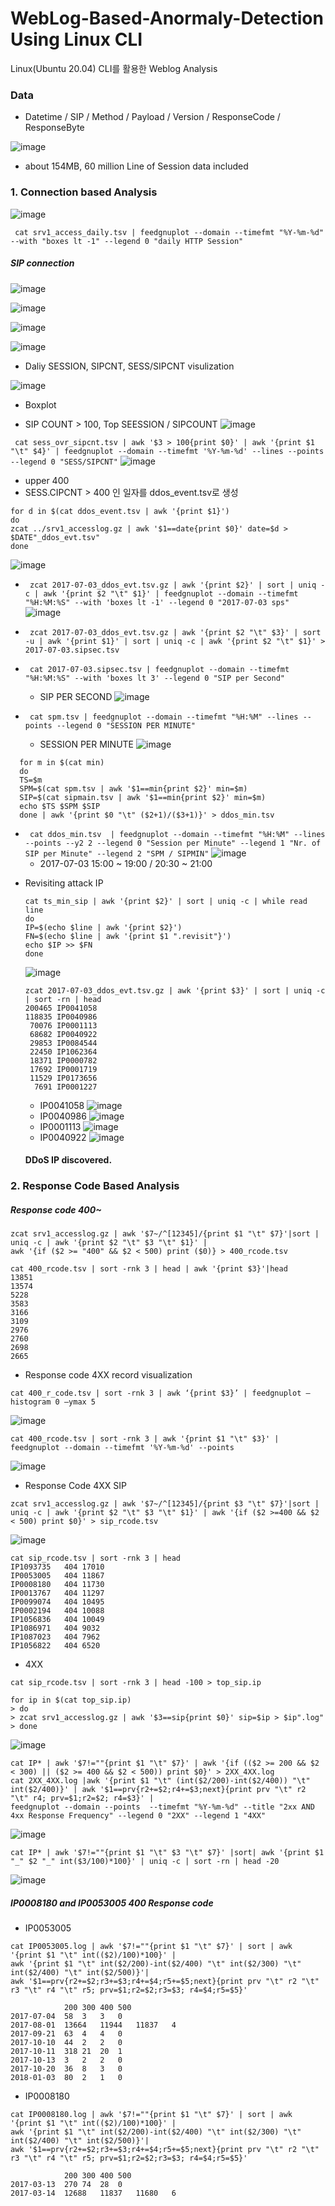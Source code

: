 # WebLog-Based-Anormaly-Detection Using Linux CLI

Linux(Ubuntu 20.04) CLI를 활용한 Weblog Analysis

### Data
* Datetime / SIP / Method / Payload / Version / ResponseCode / ResponseByte

![image](https://user-images.githubusercontent.com/47383452/141668694-5991c6e0-7566-4828-a291-abfcffff3e0b.png)
* about 154MB, 60 million Line of Session data included

### 1. Connection based Analysis

![image](https://user-images.githubusercontent.com/47383452/141672002-7acd0782-50b1-4da8-b6be-506b44f55c1d.png)

` cat srv1_access_daily.tsv | feedgnuplot --domain --timefmt "%Y-%m-%d" --with "boxes lt -1" --legend 0 "daily HTTP Session"`

##### SIP connection
![image](https://user-images.githubusercontent.com/47383452/141672273-7fddfc6b-9c45-4e5f-9ef0-437679151439.png)


![image](https://user-images.githubusercontent.com/47383452/141672287-d6a13606-2c26-44a2-9ed2-a974a88a8d07.png)

![image](https://user-images.githubusercontent.com/47383452/141672674-3cb289d2-6fb3-4851-81da-1441f5cfad89.png)

![image](https://user-images.githubusercontent.com/47383452/141672741-1270a547-21c6-4872-bc84-44a46381944b.png)
* Daliy SESSION, SIPCNT, SESS/SIPCNT visulization

![image](https://user-images.githubusercontent.com/47383452/141672840-f86d0f38-ac9a-4db7-b752-2ab8238d5ca0.png)
* Boxplot

* SIP COUNT > 100, Top SEESSION / SIPCOUNT
![image](https://user-images.githubusercontent.com/47383452/142240852-a9db5f73-7fab-424a-b7e0-b29f58967bfe.png)

` cat sess_ovr_sipcnt.tsv | awk '$3 > 100{print $0}' | awk '{print $1 "\t" $4}' | feedgnuplot --domain --timefmt '%Y-%m-%d' --lines --points --legend 0 "SESS/SIPCNT"`
 ![image](https://user-images.githubusercontent.com/47383452/142242977-e84a1b2b-18b1-4aba-9747-dd95674d89ec.png)
* upper 400 
* SESS.CIPCNT > 400 인 일자를 ddos_event.tsv로 생성
 ```
 for d in $(cat ddos_event.tsv | awk '{print $1}')
 do
 zcat ../srv1_accesslog.gz | awk '$1==date{print $0}' date=$d > $DATE"_ddos_evt.tsv"
 done
 ```
![image](https://user-images.githubusercontent.com/47383452/142251515-550f6cdb-9d13-4a1c-97c4-3462a1057988.png)

- ` zcat 2017-07-03_ddos_evt.tsv.gz | awk '{print $2}' | sort | uniq -c | awk '{print $2 "\t" $1}' | feedgnuplot --domain --timefmt "%H:%M:%S" --with 'boxes lt -1' --legend 0 "2017-07-03 sps"`
 ![image](https://user-images.githubusercontent.com/47383452/142252794-944c0a6c-fa02-4091-9331-896017b5ea25.png)
- ` zcat 2017-07-03_ddos_evt.tsv.gz | awk '{print $2 "\t" $3}' | sort -u | awk '{print $1}' | sort | uniq -c | awk '{print $2 "\t" $1}' > 2017-07-03.sipsec.tsv`
- ` cat 2017-07-03.sipsec.tsv | feedgnuplot --domain --timefmt "%H:%M:%S" --with 'boxes lt 3' --legend 0 "SIP per Second"`
  - SIP PER SECOND
 ![image](https://user-images.githubusercontent.com/47383452/142253954-1dcb617d-053d-4b0c-a6b8-bdf2834e407a.png)
 

- ` cat spm.tsv | feedgnuplot --domain --timefmt "%H:%M" --lines --points --legend 0 "SESSION PER MINUTE"`
  - SESSION PER MINUTE
 ![image](https://user-images.githubusercontent.com/47383452/142255708-0a1694c6-43e3-4283-9cd9-45a624e62672.png)
 
 ```
   for m in $(cat min)
   do
   TS=$m
   SPM=$(cat spm.tsv | awk '$1==min{print $2}' min=$m)
   SIP=$(cat sipmain.tsv | awk '$1==min{print $2}' min=$m)
   echo $TS $SPM $SIP
   done | awk '{print $0 "\t" ($2+1)/($3+1)}' > ddos_min.tsv
```
- ` cat ddos_min.tsv  | feedgnuplot --domain --timefmt "%H:%M" --lines --points --y2 2 --legend 0 "Session per Minute" --legend 1 "Nr. of SIP per Minute" --legend 2 "SPM / SIPMIN"`
 ![image](https://user-images.githubusercontent.com/47383452/142257473-7b9c7ae5-e6d9-421b-b345-3bca484add68.png)
  - 2017-07-03 15:00 ~ 19:00 / 20:30 ~ 21:00
 
* Revisiting attack IP
   ```
   cat ts_min_sip | awk '{print $2}' | sort | uniq -c | while read line
   do
   IP=$(echo $line | awk '{print $2}')
   FN=$(echo $line | awk '{print $1 ".revisit"}')
   echo $IP >> $FN
   done
   ```
   ![image](https://user-images.githubusercontent.com/47383452/142261157-7d8275bc-34d3-48f1-8c67-701e82368c6f.png)
   
   ```
   zcat 2017-07-03_ddos_evt.tsv.gz | awk '{print $3}' | sort | uniq -c | sort -rn | head
   200465 IP0041058
   118835 IP0040986
    70076 IP0001113
    68682 IP0040922
    29853 IP0084544
    22450 IP1062364
    18371 IP0000782
    17692 IP0001719
    11529 IP0173656
     7691 IP0001227
   ```
   * IP0041058
   ![image](https://user-images.githubusercontent.com/47383452/142262931-3aeeec52-d08d-43c8-83f6-dda7d9f30473.png)
   * IP0040986
   ![image](https://user-images.githubusercontent.com/47383452/142263134-619abc5e-451f-4ca1-b7f8-de6b8b88c802.png)
   * IP0001113
   ![image](https://user-images.githubusercontent.com/47383452/142263268-c65bc249-48f0-42de-aeec-1bba10263fde.png)
   * IP0040922
   ![image](https://user-images.githubusercontent.com/47383452/142263473-11b65b5c-75b1-4a99-83c0-4fab9f6df664.png)
   
   #### DDoS IP discovered.

### 2. Response Code Based Analysis

##### Response code 400~

```
zcat srv1_accesslog.gz | awk '$7~/^[12345]/{print $1 "\t" $7}'|sort | uniq -c | awk '{print $2 "\t" $3 "\t" $1}' | 
awk '{if ($2 >= "400" && $2 < 500) print ($0)} > 400_rcode.tsv
```
```
cat 400_rcode.tsv | sort -rnk 3 | head | awk '{print $3}'|head
13851
13574
5228
3583
3166
3109
2976
2760
2698
2665
```
* Response code 4XX record visualization
 ```
 cat 400_r_code.tsv | sort -rnk 3 | awk ‘{print $3}’ | feedgnuplot –histogram 0 –ymax 5
 ```
![image](https://user-images.githubusercontent.com/47383452/142265566-814b9174-acda-48f3-882b-74e1ec627a38.png)
```
cat 400_rcode.tsv | sort -rnk 3 | awk '{print $1 "\t" $3}' | feedgnuplot --domain --timefmt '%Y-%m-%d' --points
```
![image](https://user-images.githubusercontent.com/47383452/142265627-e720ffc2-ca86-4874-acda-871dfa11d92e.png)

* Response Code 4XX SIP
```
zcat srv1_accesslog.gz | awk '$7~/^[12345]/{print $3 "\t" $7}'|sort | uniq -c | awk '{print $2 "\t" $3 "\t" $1}' | awk '{if ($2 >=400 && $2 < 500) print $0}' > sip_rcode.tsv
```
![image](https://user-images.githubusercontent.com/47383452/142265796-82e872a3-abcf-42e9-9958-cd9834112a23.png)

```
cat sip_rcode.tsv | sort -rnk 3 | head
IP1093735	404	17010
IP0053005	404	11867
IP0008180	404	11730
IP0013767	404	11297
IP0099074	404	10495
IP0002194	404	10088
IP1056836	404	10049
IP1086971	404	9032
IP1087023	404	7962
IP1056822	404	6520
```

* 4XX
```
cat sip_rcode.tsv | sort -rnk 3 | head -100 > top_sip.ip
```
```
for ip in $(cat top_sip.ip)
> do
> zcat srv1_accesslog.gz | awk '$3==sip{print $0}' sip=$ip > $ip".log"
> done
```
![image](https://user-images.githubusercontent.com/47383452/142265986-cdba40db-b08b-4920-a443-3adc10a6f699.png)
```
cat IP* | awk '$7!=""{print $1 "\t" $7}' | awk '{if (($2 >= 200 && $2 < 300) || ($2 >= 400 && $2 < 500)) print $0}' > 2XX_4XX.log
cat 2XX_4XX.log |awk '{print $1 "\t" (int($2/200)-int($2/400)) "\t" int($2/400)}' | awk '$1==prv{r2+=$2;r4+=$3;next}{print prv "\t" r2 "\t" r4; prv=$1;r2=$2; r4=$3}' |
feedgnuplot --domain --points  --timefmt "%Y-%m-%d" --title "2xx AND 4xx Response Frequency" --legend 0 "2XX" --legend 1 "4XX"
```
![image](https://user-images.githubusercontent.com/47383452/142266167-57ee1443-425b-4df1-9526-67ca7c9b3049.png)

```
cat IP* | awk '$7!=""{print $1 "\t" $3 "\t" $7}' |sort| awk '{print $1 "_" $2 "_" int($3/100)*100}' | uniq -c | sort -rn | head -20
```
![image](https://user-images.githubusercontent.com/47383452/142266234-73b5651e-0a3c-4955-adfd-db186669e42c.png)

##### IP0008180 and IP0053005 400 Response code

* IP0053005
```
cat IP0053005.log | awk '$7!=""{print $1 "\t" $7}' | sort | awk '{print $1 "\t" int(($2)/100)*100}' |
awk '{print $1 "\t" int($2/200)-int($2/400) "\t" int($2/300) "\t" int($2/400) "\t" int($2/500)}'|
awk '$1==prv{r2+=$2;r3+=$3;r4+=$4;r5+=$5;next}{print prv "\t" r2 "\t" r3 "\t" r4 "\t" r5; prv=$1;r2=$2;r3=$3; r4=$4;r5=$5}'
```

```
		 	200	300 400	500
2017-07-04	58	3	3	0
2017-08-01	13664	11944	11837	4
2017-09-21	63	4	4	0
2017-10-10	44	2	2	0
2017-10-11	318	21	20	1
2017-10-13	3	2	2	0
2017-10-20	36	8	3	0
2018-01-03	80	2	1	0
```
* IP0008180
```
cat IP0008180.log | awk '$7!=""{print $1 "\t" $7}' | sort | awk '{print $1 "\t" int(($2)/100)*100}' |
awk '{print $1 "\t" int($2/200)-int($2/400) "\t" int($2/300) "\t" int($2/400) "\t" int($2/500)}'|
awk '$1==prv{r2+=$2;r3+=$3;r4+=$4;r5+=$5;next}{print prv "\t" r2 "\t" r3 "\t" r4 "\t" r5; prv=$1;r2=$2;r3=$3; r4=$4;r5=$5}'
```
```
			200	300	400	500	
2017-03-13	270	74	28	0
2017-03-14	12688	11837	11680	6
```

